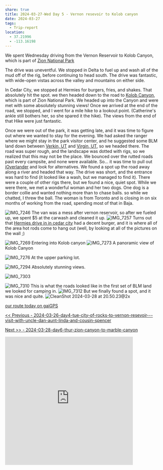 ```yaml
---
share: true
title: 2024-03-27-Wed Day 5 - Vernon resevoir to Kolob canyon
date: 2024-03-27
tags:
  - Trip-report
location:
  - 37.21996
  - -113.16198
---
```



We spent Wednesday driving from the Vernon Reservoir to Kolob Canyon, which is part of [Zion National Park](https://www.nps.gov/zion/)  

The drive was uneventful.   We stopped in Delta to fuel up and wash all of the mud off of the rig, before continuing to head south.    The drive was fantastic, with wide-open vistas across the valley and mountains on either side.   

In Cedar City, we stopped at Hermies for burgers, fries, and shakes.   That absolutely hit the spot.   we then headed down to the road to [Kolob Canyon](https://www.nps.gov/zion/planyourvisit/kolob-canyons.htm), which is part of Zion National Park.   We headed up into the Canyon and were met with some absolutely stunning views!  Once we arrived at the end of the road, we stopped, and I went for a mile hike to a lookout point.   (Catherine's ankle still bothers her, so she spared it the hike).  The views from the end of that Hike were just fantastic. 

Once we were out of the park, it was getting late, and it was time to figure out where we wanted to stay for the evening.  We had asked the ranger where we might stay in the park visitor center, and he suggested some BLM land down between [Verkin, UT](https://en.wikipedia.org/wiki/La_Verkin,_Utah) and [Virgin, UT](http://virgin.utah.gov), so we headed there.   The road was super rough, and the landscape was dotted with rigs, so we realized that this may not be the place.  We bounced over the rutted roads past every campsite, and none were available.  So...  it was time to pull out [iOverlander](https://ioverlander.com/) and look for alternatives.  We found a spot up the road away along a river and headed that way.  The drive was short, and the entrance was hard to find (it looked like a wash, but we managed to find it). There were a couple of other rigs there, but we found a nice, quiet spot.    While we were there, we met a wonderful woman and her two dogs.   One dog is a border collie and wanted nothing more than to chase balls.  so while we chatted, I threw the ball.   The woman is from Toronto and is closing in on six months of working from the road, spending most of that in Baja.   


![IMG_7246](../../attachments/IMG_7246.jpeg)
The van was a mess after vernon reservoir, so after we fueled up, we spent $5 at the carwash and cleaned it up.
![IMG_7257](../../attachments/IMG_7257.jpeg)
Turns out that [Hermies drive in in cedar city](https://www.yelp.com/biz/hermies-drive-in-cedar-city) had a decent burger, and it is where all of the area hot rods come to hang out (well, by looking at all of the pictures on the wall ;) 

![IMG_7269](../../attachments/IMG_7269.jpeg)
Entering into Kolob canyon
![IMG_7273](../../attachments/IMG_7273.jpeg)
A panoramic view of Kolob Canyon

![IMG_7276](../../attachments/IMG_7276.jpeg)
At the upper parking lot.

![IMG_7294](../../attachments/IMG_7294.jpeg)
Absolutely stunning views.

![IMG_7303](../../attachments/IMG_7303.jpeg)

![IMG_7310](../../attachments/IMG_7310.jpeg)
This is what the roads looked like in the first set of BLM land we looked for camping in.
![IMG_7312](../../attachments/IMG_7312.jpeg)
But we finally found a spot, and it was nice and quite.
![CleanShot 2024-03-28 at 20.50.23@2x](../../attachments/CleanShot%202024-03-28%20at%2020.50.23@2x.png)

[our route today on gaiGPS](https://www.gaiagps.com/public/oo9Z3Oslpv9BBOmcPgQ7VOau/)

[<< Previous - 2024-03-26-day4-tue-city-of-rocks-to-vernon-resevoir---visit-with-uncle-dan-aunt-linda-and-cousin-spencer](./2024-03-26-day4-tue-city-of-rocks-to-vernon-resevoir---visit-with-uncle-dan-aunt-linda-and-cousin-spencer.md)

[Next >> - 2024-03-28-day6-thur-zion-canyon-to-marble-canyon](./2024-03-28-day6-thur-zion-canyon-to-marble-canyon.md)


<iframe src="https://www.gaiagps.com/public/oo9Z3Oslpv9BBOmcPgQ7VOau/?embed=True" style="border:none; overflow-y: hidden; background-color:white; min-width: 320px; max-width:420px; width:100%; height: 420px;" seamless />


